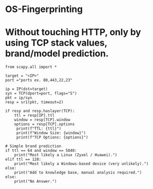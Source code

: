 # OS-Fingerprinting
# Without touching HTTP, only by using TCP stack values, brand/model prediction.

    from scapy.all import *

    target = "<IP>"
    port ="ports ex. 80,443,22,23"

    ip = IP(dst=target)
    syn = TCP(dport=port, flags="S")
    pkt = ip/syn
    resp = sr1(pkt, timeout=2)

    if resp and resp.haslayer(TCP):
        ttl = resp[IP].ttl
        window = resp[TCP].window
        options = resp[TCP].options
         print(f"TTL: {ttl}")
         print(f"Window Size: {window}")
         print(f"TCP Options: {options}")

    # Simple brand prediction
    if ttl == 64 and window == 5840:
        print("Most likely a Linux (Zyxel / Huawei).")
    elif ttl == 128:
        print("Most likely a Windows-based device (very unlikely).")
    else:
        print("Add to knowledge base, manual analysis required.")
    else:
        print("No Answer.")
